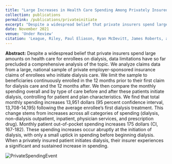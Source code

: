 ```yaml
---
title: "Large Increases in Health Care Spending Among Privately Insured Patients Initiating Dialysis Care"
collection: publications
permalink: /publications/privateinitiate
excerpt: "Despite a widespread belief that private insurers spend large amounts on health care for enrollees on dialysis, data limitations have so far precluded a comprehensive analysis of the topic. We analyze claims data from a large, national sample of private employer-sponsored insurance claims of enrollees who initiate dialysis care. We limit the sample to beneficiaries continuously enrolled in the 12 months prior to their first claim for dialysis care and the 12 months after. We then compare the monthly spending overall and by type of care before and after these patients initiate dialysis, controlling for patient and plan characteristics. We find that total monthly spending increases $13,951 (95% confidence interval [CI], $13,708-$14,195) following the average enrollee’s first dialysis treatment. This change stems from increases across all categories of spending (dialysis, non-dialysis outpatient, inpatient, physician services, and prescription drug). Monthly patient out-of-pocket spending increases $175 (95% CI, $167-$182). These spending increases occur abruptly at the initiation of dialysis, with only a small uptick in spending before beginning dialysis. When a privately insured patient initiates dialysis, their insurer experiences a significant and sustained increase in spending."
date: November 2021
venue: 'Under Review'
citation: 'League, Riley, Paul Eliason, Ryan McDevitt, James Roberts, and Heather Wong. (2021). &quot;Large Increases in Health Care Spending Among Privately Insured Patients Initiating Dialysis Care&quot; Working Paper.'
---
```


**Abstract:** Despite a widespread belief that private insurers spend large amounts on health care for enrollees on dialysis, data limitations have so far precluded a comprehensive analysis of the topic. We analyze claims data from a large, national sample of private employer-sponsored insurance claims of enrollees who initiate dialysis care. We limit the sample to beneficiaries continuously enrolled in the 12 months prior to their first claim for dialysis care and the 12 months after. We then compare the monthly spending overall and by type of care before and after these patients initiate dialysis, controlling for patient and plan characteristics. We find that total monthly spending increases 13,951 dollars (95 percent confidence interval, 13,708-14,195) following the average enrollee’s first dialysis treatment. This change stems from increases across all categories of spending (dialysis, non-dialysis outpatient, inpatient, physician services, and prescription drug). Monthly patient out-of-pocket spending increases 175 dollars (CI, 167-182). These spending increases occur abruptly at the initiation of dialysis, with only a small uptick in spending before beginning dialysis. When a privately insured patient initiates dialysis, their insurer experiences a significant and sustained increase in spending.

![PrivateSpendingEvent](https://rileyleague.github.io/images/spendingevent.png)
